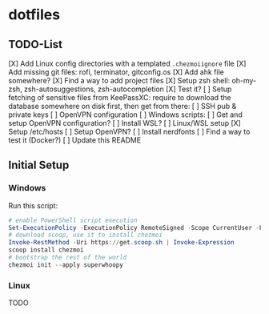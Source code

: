 # dotfiles

## TODO-List

[X] Add Linux config directories with a templated `.chezmoiignore` file
[X] Add missing git files: rofi, terminator, gitconfig.os
[X] Add ahk file somewhere?
[X] Find a way to add project files
[X] Setup zsh shell: oh-my-zsh, zsh-autosuggestions, zsh-autocompletion
    [X] Test it?
[ ] Setup fetching of sensitive files from KeePassXC: require to download the
    database somewhere on disk first, then get from there:
    [ ] SSH pub & private keys
    [ ] OpenVPN configuration
[ ] Windows scripts:
    [ ] Get and setup OpenVPN configuration?
    [ ] Install WSL?
[ ] Linux/WSL setup
    [X] Setup /etc/hosts
    [ ] Setup OpenVPN?
    [ ] Install nerdfonts
    [ ] Find a way to test it (Docker?)
[ ] Update this README

## Initial Setup

### Windows

Run this script:

```ps1
# enable PowerShell script execution
Set-ExecutionPolicy -ExecutionPolicy RemoteSigned -Scope CurrentUser -Force
# download scoop, use it to install chezmoi
Invoke-RestMethod -Uri https://get.scoop.sh | Invoke-Expression
scoop install chezmoi
# bootstrap the rest of the world
chezmoi init --apply superwhoopy
```

### Linux

TODO
